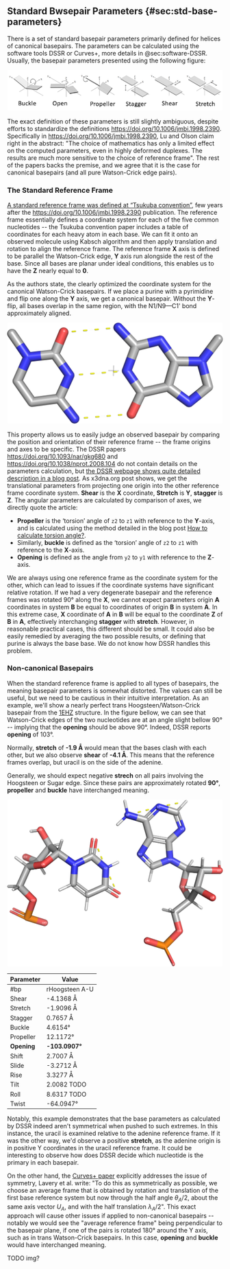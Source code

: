 ## Standard Bwsepair Parameters {#sec:std-base-parameters}

There is a set of standard basepair parameters primarily defined for helices of canonical basepairs.
The parameters can be calculated using the software tools DSSR or Curves+, more details in @sec:software-DSSR.
Usually, the basepair parameters presented using the following figure:

<!-- ![TODO cite accordning to https://x3dna.org/highlights/schematic-diagrams-of-base-pair-parameters](../img/dssr-six-bp-pars.png) -->
![Three angular and three translational basepair parameters, [image from Wikimedia, authored by D. Bhattacharyya, A. Mitra](https://commons.wikimedia.org/wiki/File:Non-canonical_base_pairing_Fig5.png)](../img/wiki-basepair-parameters.png)

The exact definition of these parameters is still slightly ambiguous, despite efforts to standardize the definitions <https://doi.org/10.1006/jmbi.1998.2390>.
Specifically in <https://doi.org/10.1006/jmbi.1998.2390>, Lu and Olson claim right in the abstract: "The choice of mathematics has only a limited effect on the computed parameters, even in highly deformed duplexes. The results are much more sensitive to the choice of reference frame".
The rest of the papers backs the premise, and we agree that it is the case for canonical basepairs (and all pure Watson-Crick edge pairs).
<!-- The discrepancies have been resolved for the Watson-Crick / Watson-Crick pairs (<https://doi.org/10.1006/jmbi.1998.2390>, <https://doi.org/10.1006/jmbi.2001.4987>), but  -->

### The Standard Reference Frame

[A standard reference frame was defined at “Tsukuba convention”](https://doi.org/10.1006/jmbi.2001.4987), few years after the <https://doi.org/10.1006/jmbi.1998.2390> publication.
The reference frame essentially defines a coordinate system for each of the five common nucleotides -- the Tsukuba convention paper includes a table of coordinates for each heavy atom in each base.
We can fit it onto an observed molecule using Kabsch algorithm and then apply translation and rotation to align the reference frame.
The reference frame **X** axis is defined to be parallel the Watson-Crick edge, **Y** axis run alongside the rest of the base.
Since all bases are planar under ideal conditions, this enables us to have the **Z** nearly equal to **0**.

As the authors state, the clearly optimized the coordinate system for the canonical Watson-Crick basepairs.
If we place a purine with a pyrimidine and flip one along the **Y** axis, we get a canonical basepair.
Without the **Y**-flip, all bases overlap in the same region, with the N1/N9—C1' bond approximately aligned.

![Guanine references and uracil reference with negated Y coordinates form a “perfect” GC canonical pair. The white small cross shows the origin **(0, 0, 0)**.](../img/reference-frame-GC-pair.png)

This property allows us to easily judge an observed basepair by comparing the position and orientation of their reference frame -- the frame origins and axes to be specific.
The DSSR papers <https://doi.org/10.1093/nar/gkg680> and <https://doi.org/10.1038/nprot.2008.104> do not contain details on the parameters calculation, but [the DSSR webpage shows quite detailed description in a blog post](https://x3dna.org/highlights/details-on-the-simple-base-pair-parameters).
As x3dna.org post shows, we get the translational parameters from projecting one origin into the other reference frame coordinate system.
**Shear** is the **X** coordinate, **Stretch** is **Y**, **stagger** is **Z**.
The angular parameters are calculated by comparison of axes, we directly quote the article:

* **Propeller** is the ‘torsion’ angle of `z2` to `z1` with reference to the **Y**-axis, and is calculated using the method detailed in the blog post [How to calculate torsion angle?](http://x3dna.org/highlights/how-to-calculate-torsion-angle).
* Similarly, **buckle** is defined as the ‘torsion’ angle of `z2` to `z1` with reference to the **X**-axis.
* **Opening** is defined as the angle from `y2` to `y1` with reference to the **Z**-axis.

We are always using one reference frame as the coordinate system for the other, which can lead to issues if the coordinate systems have significant relative rotation.
If we had a very degenerate basepair and the reference frames was rotated 90° along the **X**, we cannot expect parameters origin **A** coordinates in system **B** be equal to coordinates of origin **B** in system **A**.
In this extreme case, **X** coordinate of **A** in **B** will be equal to the coordinate **Z** of **B** in **A**, effectively interchanging **stagger** with **stretch**.
However, in reasonable practical cases, this different should be small.
It could also be easily remedied by averaging the two possible results, or defining that purine is always the base base.
We do not know how DSSR handles this problem.

### Non-canonical Basepairs

When the standard reference frame is applied to all types of basepairs, the meaning basepair parameters is somewhat distorted.
The values can still be useful, but we need to be cautious in their intuitive interpretation.
As an example, we'll show a nearly perfect trans Hoogsteen/Watson-Crick basepair from the [1EHZ](https://www.rcsb.org/structure/1EHZ) structure.
In the figure bellow, we can see that Watson-Crick edges of the two nucleotides are at an angle slight bellow 90° -- implying that the **opening** should be above 90°.
Indeed, DSSR reports **opening** of 103°.

Normally, **stretch** of **-1.9 Å** would mean that the bases clash with each other, but we also observe **shear** of **-4.1 Å**.
This means that the reference frames overlap, but uracil is on the side of the adenine.

Generally, we should expect negative **strech** on all pairs involving the Hoogsteen or Sugar edge.
Since these pairs are approximately rotated **90°**, **propeller** and **buckle** have interchanged meaning.

![The 1EHZ A.8 A.14 **tHW** pair. Watson-Crick edge is highlighted with the dashed line.](../img/1ehz-A8-A14-dssrexample.png)

| Parameter | Value |
|-----|-----|
| #bp | rHoogsteen A-U |
| Shear |	-4.1368 Å |
| Stretch |	-1.9096 Å |
| Stagger |	0.7657 Å |
| Buckle |	4.6154° |
| Propeller |	12.1172° |
| **Opening** |	**-103.0907°** |
| Shift |	2.7007 Å |
| Slide |	-3.2712 Å |
| Rise |	3.3277 Å |
| Tilt |	2.0082 TODO |
| Roll |	8.6317 TODO |
| Twist |	-64.0947° |

Notably, this example demonstrates that the base parameters as calculated by DSSR indeed aren't symmetrical when pushed to such extremes.
In this instance, the uracil is examined relative to the adenine reference frame.
If it was the other way, we'd observe a positive **stretch**, as the adenine origin is in positive Y coordinates in the uracil reference frame.
It could be interesting to observe how does DSSR decide which nucleotide is the primary in each basepair.

On the other hand, the [Curves+ paper](https://doi.org/10.1093/nar/gkp608) explicitly addresses the issue of symmetry, Lavery et al. write: "To do this as symmetrically as possible, we choose an average frame that is obtained by rotation and translation of the first base reference system but now through the half angle $θ_A/2$, about the same axis vector $U_A$, and with the half translation $λ_A/2$".
This exact approach will cause other issues if applied to non-canonical basepairs -- notably we would see the "average reference frame" being perpendicular to the basepair plane, if one of the pairs is rotated 180° around the Y axis, such as in trans Watson-Crick basepairs.
In this case, **opening** and **buckle** would have interchanged meaning.

TODO img?
